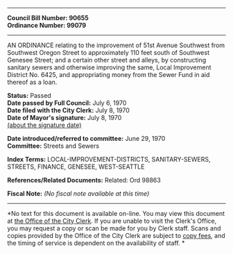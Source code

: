 * * * * *  
  
**Council Bill Number: [](#h0)[](#h2)90655**   
**Ordinance Number: 99079**  
  
* * * * *  
  
AN ORDINANCE relating to the improvement of 51st Avenue Southwest from Southwest Oregon Street to approximately 110 feet south of Southwest Genesee Street; and a certain other street and alleys, by constructing sanitary sewers and otherwise improving the same, Local Improvement District No. 6425, and appropriating money from the Sewer Fund in aid thereof as a loan.  
  
**Status:** Passed   
**Date passed by Full Council:** July 6, 1970   
**Date filed with the City Clerk:** July 8, 1970   
**Date of Mayor's signature:** July 8, 1970   
[(about the signature date)](/~public/approvaldate.htm)   
  
  
**Date introduced/referred to committee:** June 29, 1970   
**Committee:** Streets and Sewers   
  
**Index Terms:** LOCAL-IMPROVEMENT-DISTRICTS, SANITARY-SEWERS, STREETS, FINANCE, GENESEE, WEST-SEATTLE  
  
**References/Related Documents:** Related: Ord 98863  
  
**Fiscal Note:** *(No fiscal note available at this time)*  
  
* * * * *  
  
*No text for this document is available on-line. You may view this document at [the Office of the City Clerk](http://www.seattle.gov/leg/clerk/contactUs.htm). If you are unable to visit the Clerk's Office, you may request a copy or scan be made for you by Clerk staff. Scans and copies provided by the Office of the City Clerk are subject to [copy fees](http://clerk.seattle.gov/~public/clerkfees.htm), and the timing of service is dependent on the availability of staff. *  
  
  
